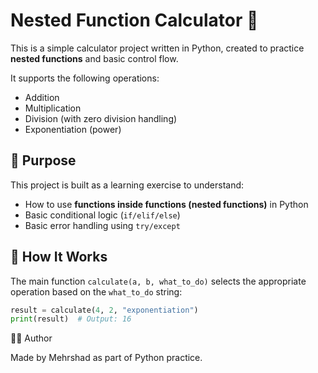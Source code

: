 # Nested Function Calculator 🧮

This is a simple calculator project written in Python, created to practice **nested functions** and basic control flow.

It supports the following operations:
- Addition
- Multiplication
- Division (with zero division handling)
- Exponentiation (power)

## 🚀 Purpose

This project is built as a learning exercise to understand:
- How to use **functions inside functions (nested functions)** in Python
- Basic conditional logic (`if/elif/else`)
- Basic error handling using `try/except`

## 🧠 How It Works

The main function `calculate(a, b, what_to_do)` selects the appropriate operation based on the `what_to_do` string:

```python
result = calculate(4, 2, "exponentiation")
print(result)  # Output: 16
```
🧑‍💻 Author

Made by Mehrshad as part of Python practice.
